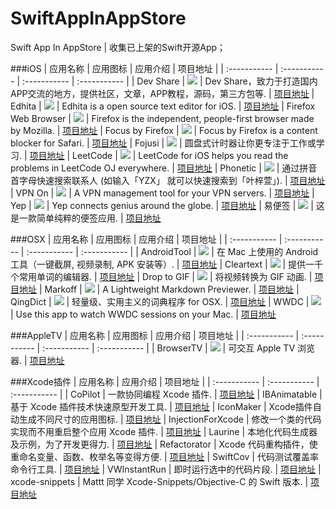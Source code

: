 # SwiftAppInAppStore
Swift App In AppStore | 收集已上架的Swift开源App；

###iOS
| 应用名称 | 应用图标 | 应用介绍 | 项目地址 |
| :----------- | :----------- | :----------- | :----------- |
| Dev Share | ![](http://is1.mzstatic.com/image/thumb/Purple49/v4/f0/56/ba/f056ba45-07d0-7b32-57e0-27ed11d8b477/source/100x100bb.jpg)  | Dev Share，致力于打造国内APP交流的地方，提供社区，文章，APP教程，源码，第三方包等. | [项目地址](https://github.com/feiin/swiftmi-app)
| Edhita | ![](http://is3.mzstatic.com/image/thumb/Purple60/v4/94/93/f0/9493f016-f8a7-434d-e0c9-db1a59955ac2/source/100x100bb.jpg)  | Edhita is a open source text editor for iOS. | [项目地址](https://github.com/tnantoka/edhita)
| Firefox Web Browser  | ![](http://is2.mzstatic.com/image/thumb/Purple60/v4/61/e3/8c/61e38c6a-1760-9541-f40a-b12ccfa4a861/source/100x100bb.jpg)  |  Firefox is the independent, people-first browser made by Mozilla. | [项目地址](https://github.com/mozilla/firefox-ios)
| Focus by Firefox  | ![](http://is2.mzstatic.com/image/thumb/Purple69/v4/5b/2f/64/5b2f64de-8da8-ca28-6900-3d103f1284c7/source/100x100bb.jpg)  |  Focus by Firefox is a content blocker for Safari. | [项目地址](https://github.com/mozilla/focus)
| Fojusi | ![](http://is4.mzstatic.com/image/thumb/Purple69/v4/20/7c/87/207c87a4-9ea8-3556-13b2-de3e8aa07e13/source/100x100bb.jpg)  | 圆盘式计时器让你更专注于工作或学习. | [项目地址](https://github.com/dasdom/Tomate)
| LeetCode  | ![](http://is5.mzstatic.com/image/thumb/Purple6/v4/ff/26/19/ff261958-7104-a583-7895-ee3ce2b28a37/source/100x100bb.jpg)  | LeetCode for iOS helps you read the problems in LeetCode OJ everywhere. | [项目地址](https://github.com/diwu/LeetCode-Solutions-in-Swift)
| Phonetic | ![](http://a2.mzstatic.com/us/r30/Purple18/v4/c2/65/0e/c2650ed6-82ec-a693-f713-4d63107dfeda/icon175x175.png)  | 通过拼音首字母快速搜索联系人 (如输入「YZX」 就可以快速搜索到「叶梓萱」). | [项目地址](https://github.com/iAugux/Phonetic)
| VPN On | ![](http://a1.mzstatic.com/us/r30/Purple49/v4/7e/a2/24/7ea2245f-a3f0-378d-f66d-e76558c22d65/icon175x175.jpeg)  |  A VPN management tool for your VPN servers. | [项目地址](https://github.com/lexrus/VPNOn)
| Yep | ![](http://a1.mzstatic.com/us/r30/Purple20/v4/ad/fa/59/adfa59cd-d520-e112-8f5f-0d8dfc38f5e6/icon175x175.jpeg)  | Yep connects genius around the globe. | [项目地址](https://github.com/CatchChat/Yep)
| 易便签 | ![](http://is3.mzstatic.com/image/thumb/Purple5/v4/1e/67/99/1e6799a6-fe24-72fb-eee8-e1e0b6c65ee7/source/100x100bb.jpg)  | 这是一款简单纯粹的便签应用. | [项目地址](https://github.com/likumb/SimpleMemo)



###OSX
| 应用名称 | 应用图标 | 应用介绍 | 项目地址 |
| :----------- | :----------- | :----------- | :----------- |
| AndroidTool  | ![](http://7xl2dx.com1.z0.glb.clouddn.com/sd_AndroidTool.png)  | 在 Mac 上使用的 Android 工具（一键截屏, 视频录制, APK 安装等）. | [项目地址](https://github.com/mortenjust/androidtool-mac)
| Cleartext | ![](http://7xl2dx.com1.z0.glb.clouddn.com/sd_Cleartext.png)  | 提供一千个常用单词的编辑器. | [项目地址](https://github.com/mortenjust/cleartext-mac)
| Drop to GIF  | ![](http://7xl2dx.com1.z0.glb.clouddn.com/sd_DropToGif.png)  | 将视频转换为 GIF 动画. | [项目地址](https://github.com/mortenjust/droptogif)
| Markoff | ![](http://7xl2dx.com1.z0.glb.clouddn.com/sd_Markoff.png)  | A Lightweight Markdown Previewer. | [项目地址](https://github.com/thoughtbot/Markoff)
| QingDict | ![](http://7xl2dx.com1.z0.glb.clouddn.com/sd_QingDict.png)  | 轻量级、实用主义的词典程序 for OSX. | [项目地址](https://github.com/yingDev/QingDict)
| WWDC | ![](http://7xl2dx.com1.z0.glb.clouddn.com/sd_WWDCMac.png)  | Use this app to watch WWDC sessions on your Mac. | [项目地址](https://github.com/insidegui/WWDC)


###AppleTV
| 应用名称 | 应用图标 | 应用介绍 | 项目地址 |
| :----------- | :----------- | :----------- | :----------- |
| BrowserTV | ![](http://7xl2dx.com1.z0.glb.clouddn.com/sd_BrowserTV.png)  | 可交互 Apple TV 浏览器. | [项目地址](https://github.com/zats/BrowserTV)


###Xcode插件
| 应用名称 | 应用介绍 | 项目地址 |
| :----------- | :----------- | :----------- |
| CoPilot | 一款协同编程 Xcode 插件. | [项目地址](https://github.com/feinstruktur/CoPilot)
| IBAnimatable | 基于 Xcode 插件技术快速原型开发工具. | [项目地址](https://github.com/JakeLin/IBAnimatable)
| IconMaker | Xcode插件自动生成不同尺寸的应用图标. | [项目地址](https://github.com/kaphacius/IconMaker)
| InjectionForXcode | 修改一个类的代码实现而不用重启整个应用 Xcode 插件. | [项目地址](https://github.com/johnno1962/injectionforxcode)
| Laurine | 本地化代码生成器及示例，为了开发更得力. | [项目地址](https://github.com/JiriTrecak/Laurine)
| Refactorator | Xcode 代码重构插件，使重命名变量、函数、枚举名等变得方便. | [项目地址](https://github.com/johnno1962/Refactorator)
| SwiftCov | 代码测试覆盖率命令行工具. | [项目地址](https://github.com/realm/SwiftCov)
| VWInstantRun | 即时运行选中的代码片段. | [项目地址](https://github.com/wangshengjia/VWInstantRun)
| xcode-snippets | Mattt 同学 Xcode-Snippets/Objective-C 的 Swift 版本. | [项目地址](https://github.com/Abizern/xcode-snippets)